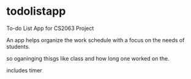 # todolistapp
To-do List App for CS2063 Project

An app helps organize the work schedule with a focus on the needs of students. 

so oganinging thisgs like class and how long one worked on the.

includes timer
